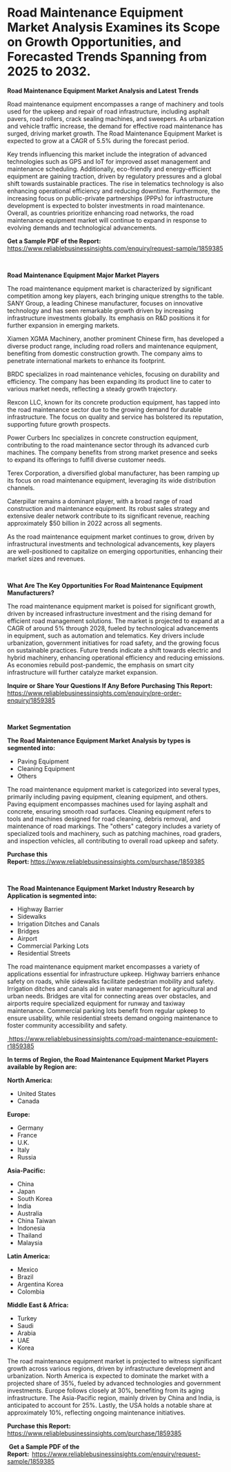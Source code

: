 <p><h1>Road Maintenance Equipment Market Analysis Examines its Scope on Growth Opportunities, and Forecasted Trends Spanning from 2025 to 2032.</h1></p><p><strong>Road Maintenance Equipment Market Analysis and Latest Trends</strong></p>
<p><p>Road maintenance equipment encompasses a range of machinery and tools used for the upkeep and repair of road infrastructure, including asphalt pavers, road rollers, crack sealing machines, and sweepers. As urbanization and vehicle traffic increase, the demand for effective road maintenance has surged, driving market growth. The Road Maintenance Equipment Market is expected to grow at a CAGR of 5.5% during the forecast period. </p><p>Key trends influencing this market include the integration of advanced technologies such as GPS and IoT for improved asset management and maintenance scheduling. Additionally, eco-friendly and energy-efficient equipment are gaining traction, driven by regulatory pressures and a global shift towards sustainable practices. The rise in telematics technology is also enhancing operational efficiency and reducing downtime. Furthermore, the increasing focus on public-private partnerships (PPPs) for infrastructure development is expected to bolster investments in road maintenance. Overall, as countries prioritize enhancing road networks, the road maintenance equipment market will continue to expand in response to evolving demands and technological advancements.</p></p>
<p><strong>Get a Sample PDF of the Report:&nbsp;</strong> <a href="https://www.reliablebusinessinsights.com/enquiry/request-sample/1859385?utm_campaign=3672&utm_medium=2&utm_source=Github&utm_content=ia&utm_term=16042025&utm_id=road-maintenance-equipment">https://www.reliablebusinessinsights.com/enquiry/request-sample/1859385</a></p>
<p>&nbsp;</p>
<p><strong>Road Maintenance Equipment Major Market Players</strong></p>
<p><p>The road maintenance equipment market is characterized by significant competition among key players, each bringing unique strengths to the table. SANY Group, a leading Chinese manufacturer, focuses on innovative technology and has seen remarkable growth driven by increasing infrastructure investments globally. Its emphasis on R&D positions it for further expansion in emerging markets.</p><p>Xiamen XGMA Machinery, another prominent Chinese firm, has developed a diverse product range, including road rollers and maintenance equipment, benefiting from domestic construction growth. The company aims to penetrate international markets to enhance its footprint.</p><p>BRDC specializes in road maintenance vehicles, focusing on durability and efficiency. The company has been expanding its product line to cater to various market needs, reflecting a steady growth trajectory.</p><p>Rexcon LLC, known for its concrete production equipment, has tapped into the road maintenance sector due to the growing demand for durable infrastructure. The focus on quality and service has bolstered its reputation, supporting future growth prospects.</p><p>Power Curbers Inc specializes in concrete construction equipment, contributing to the road maintenance sector through its advanced curb machines. The company benefits from strong market presence and seeks to expand its offerings to fulfill diverse customer needs.</p><p>Terex Corporation, a diversified global manufacturer, has been ramping up its focus on road maintenance equipment, leveraging its wide distribution channels.</p><p>Caterpillar remains a dominant player, with a broad range of road construction and maintenance equipment. Its robust sales strategy and extensive dealer network contribute to its significant revenue, reaching approximately $50 billion in 2022 across all segments.</p><p>As the road maintenance equipment market continues to grow, driven by infrastructural investments and technological advancements, key players are well-positioned to capitalize on emerging opportunities, enhancing their market sizes and revenues.</p></p>
<p>&nbsp;</p>
<p><strong>What Are The Key Opportunities For Road Maintenance Equipment Manufacturers?</strong></p>
<p><p>The road maintenance equipment market is poised for significant growth, driven by increased infrastructure investment and the rising demand for efficient road management solutions. The market is projected to expand at a CAGR of around 5% through 2028, fueled by technological advancements in equipment, such as automation and telematics. Key drivers include urbanization, government initiatives for road safety, and the growing focus on sustainable practices. Future trends indicate a shift towards electric and hybrid machinery, enhancing operational efficiency and reducing emissions. As economies rebuild post-pandemic, the emphasis on smart city infrastructure will further catalyze market expansion.</p></p>
<p><strong>Inquire or Share Your Questions If Any Before Purchasing This Report:</strong> <a href="https://www.reliablebusinessinsights.com/enquiry/pre-order-enquiry/1859385?utm_campaign=3672&utm_medium=2&utm_source=Github&utm_content=ia&utm_term=16042025&utm_id=road-maintenance-equipment">https://www.reliablebusinessinsights.com/enquiry/pre-order-enquiry/1859385</a></p>
<p>&nbsp;</p>
<p><strong>Market Segmentation</strong></p>
<p><strong>The Road Maintenance Equipment Market Analysis by types is segmented into:</strong></p>
<p><ul><li>Paving Equipment</li><li>Cleaning Equipment</li><li>Others</li></ul></p>
<p><p>The road maintenance equipment market is categorized into several types, primarily including paving equipment, cleaning equipment, and others. Paving equipment encompasses machines used for laying asphalt and concrete, ensuring smooth road surfaces. Cleaning equipment refers to tools and machines designed for road cleaning, debris removal, and maintenance of road markings. The "others" category includes a variety of specialized tools and machinery, such as patching machines, road graders, and inspection vehicles, all contributing to overall road upkeep and safety.</p></p>
<p><strong>Purchase this Report:&nbsp;</strong><a href="https://www.reliablebusinessinsights.com/purchase/1859385?utm_campaign=3672&utm_medium=2&utm_source=Github&utm_content=ia&utm_term=16042025&utm_id=road-maintenance-equipment">https://www.reliablebusinessinsights.com/purchase/1859385</a></p>
<p>&nbsp;</p>
<p><strong>The Road Maintenance Equipment Market Industry Research by Application is segmented into:</strong></p>
<p><ul><li>Highway Barrier</li><li>Sidewalks</li><li>Irrigation Ditches and Canals</li><li>Bridges</li><li>Airport</li><li>Commercial Parking Lots</li><li>Residential Streets</li></ul></p>
<p><p>The road maintenance equipment market encompasses a variety of applications essential for infrastructure upkeep. Highway barriers enhance safety on roads, while sidewalks facilitate pedestrian mobility and safety. Irrigation ditches and canals aid in water management for agricultural and urban needs. Bridges are vital for connecting areas over obstacles, and airports require specialized equipment for runway and taxiway maintenance. Commercial parking lots benefit from regular upkeep to ensure usability, while residential streets demand ongoing maintenance to foster community accessibility and safety.</p></p>
<p><a href="https://www.reliablebusinessinsights.com/road-maintenance-equipment-r1859385?utm_campaign=3672&utm_medium=2&utm_source=Github&utm_content=ia&utm_term=16042025&utm_id=road-maintenance-equipment">&nbsp;https://www.reliablebusinessinsights.com/road-maintenance-equipment-r1859385</a></p>
<p><strong>In terms of Region, the Road Maintenance Equipment Market Players available by Region are:</strong></p>
<p>
    <p> <strong> North America: </strong>
        <ul>
            <li>United States</li>
            <li>Canada</li>
        </ul>
        </p> 
    <p> <strong> Europe: </strong>
        <ul>
            <li>Germany</li>
            <li>France</li>
            <li>U.K.</li>
            <li>Italy</li>
            <li>Russia</li>
        </ul>
        </p> 
    <p> <strong> Asia-Pacific: </strong>
        <ul>
            <li>China</li>
            <li>Japan</li>
            <li>South Korea</li>
            <li>India</li>
            <li>Australia</li>
            <li>China Taiwan</li>
            <li>Indonesia</li>
            <li>Thailand</li>
            <li>Malaysia</li>
        </ul>
        </p> 
    <p> <strong> Latin America: </strong>
        <ul>
            <li>Mexico</li>
            <li>Brazil</li>
            <li>Argentina Korea</li>
            <li>Colombia</li>
        </ul>
        </p> 
    <p> <strong> Middle East & Africa: </strong>
        <ul>
            <li>Turkey</li>
            <li>Saudi</li>
            <li>Arabia</li>
            <li>UAE</li>
            <li>Korea</li>
        </ul>
    </p>
    </p>
<p><p>The road maintenance equipment market is projected to witness significant growth across various regions, driven by infrastructure development and urbanization. North America is expected to dominate the market with a projected share of 35%, fueled by advanced technologies and government investments. Europe follows closely at 30%, benefiting from its aging infrastructure. The Asia-Pacific region, mainly driven by China and India, is anticipated to account for 25%. Lastly, the USA holds a notable share at approximately 10%, reflecting ongoing maintenance initiatives.</p></p>
<p><strong>Purchase this Report: </strong><a href="https://www.reliablebusinessinsights.com/purchase/1859385?utm_campaign=3672&utm_medium=2&utm_source=Github&utm_content=ia&utm_term=16042025&utm_id=road-maintenance-equipment">https://www.reliablebusinessinsights.com/purchase/1859385</a></p>
<p>&nbsp;<strong>Get a Sample PDF of the Report:&nbsp;&nbsp;</strong><a href="https://www.reliablebusinessinsights.com/enquiry/request-sample/1859385?utm_campaign=3672&utm_medium=2&utm_source=Github&utm_content=ia&utm_term=16042025&utm_id=road-maintenance-equipment">https://www.reliablebusinessinsights.com/enquiry/request-sample/1859385</a></p>
<p><strong></strong></p>
<p><p></p><p></p><p></p></p>